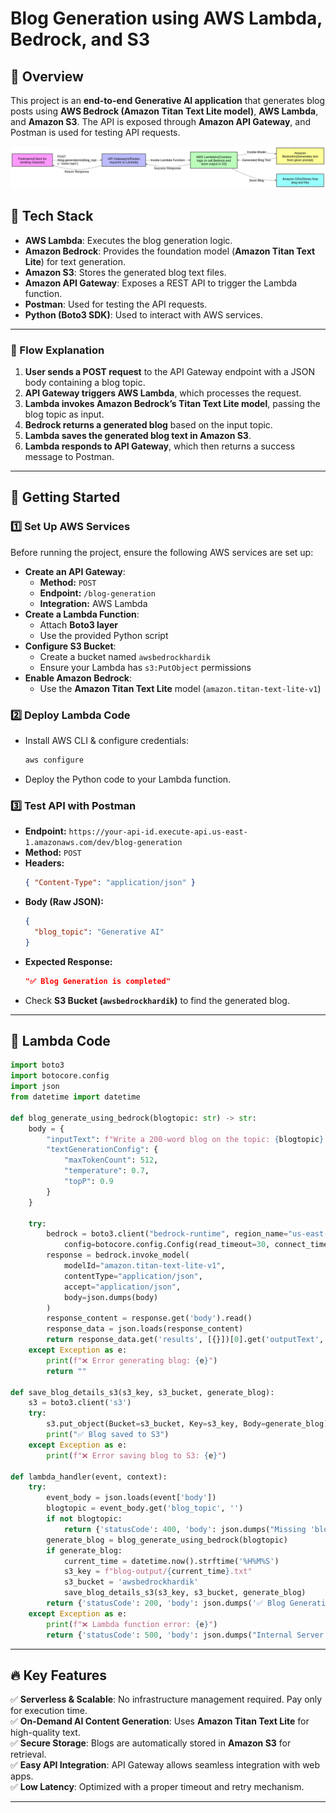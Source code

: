 # Blog Generation using AWS Lambda, Bedrock, and S3

## 📌 Overview
This project is an **end-to-end Generative AI application** that generates blog posts using **AWS Bedrock (Amazon Titan Text Lite model)**, **AWS Lambda**, and **Amazon S3**. The API is exposed through **Amazon API Gateway**, and Postman is used for testing API requests.

![System Architecture Diagram](screenshot/diagram.png)
## 🔧 Tech Stack
- **AWS Lambda**: Executes the blog generation logic.
- **Amazon Bedrock**: Provides the foundation model (**Amazon Titan Text Lite**) for text generation.
- **Amazon S3**: Stores the generated blog text files.
- **Amazon API Gateway**: Exposes a REST API to trigger the Lambda function.
- **Postman**: Used for testing the API requests.
- **Python (Boto3 SDK)**: Used to interact with AWS services.

---

### 🔹 Flow Explanation
1. **User sends a POST request** to the API Gateway endpoint with a JSON body containing a blog topic.
2. **API Gateway triggers AWS Lambda**, which processes the request.
3. **Lambda invokes Amazon Bedrock’s Titan Text Lite model**, passing the blog topic as input.
4. **Bedrock returns a generated blog** based on the input topic.
5. **Lambda saves the generated blog text in Amazon S3**.
6. **Lambda responds to API Gateway**, which then returns a success message to Postman.

---

## 🚀 Getting Started

### 1️⃣ **Set Up AWS Services**
Before running the project, ensure the following AWS services are set up:
- **Create an API Gateway**:
  - **Method:** `POST`
  - **Endpoint:** `/blog-generation`
  - **Integration:** AWS Lambda
- **Create a Lambda Function**:
  - Attach **Boto3 layer**
  - Use the provided Python script
- **Configure S3 Bucket**:
  - Create a bucket named `awsbedrockhardik`
  - Ensure your Lambda has `s3:PutObject` permissions
- **Enable Amazon Bedrock**:
  - Use the **Amazon Titan Text Lite** model (`amazon.titan-text-lite-v1`)

### 2️⃣ **Deploy Lambda Code**
- Install AWS CLI & configure credentials:
  ```sh
  aws configure
  ```
- Deploy the Python code to your Lambda function.

### 3️⃣ **Test API with Postman**
- **Endpoint:** `https://your-api-id.execute-api.us-east-1.amazonaws.com/dev/blog-generation`
- **Method:** `POST`
- **Headers:**
  ```json
  { "Content-Type": "application/json" }
  ```
- **Body (Raw JSON):**
  ```json
  {
    "blog_topic": "Generative AI"
  }
  ```
- **Expected Response:**
  ```json
  "✅ Blog Generation is completed"
  ```
- Check **S3 Bucket (`awsbedrockhardik`)** to find the generated blog.

---

## 📜 Lambda Code
```python
import boto3
import botocore.config
import json
from datetime import datetime

def blog_generate_using_bedrock(blogtopic: str) -> str:
    body = {
        "inputText": f"Write a 200-word blog on the topic: {blogtopic}.",
        "textGenerationConfig": {
            "maxTokenCount": 512,
            "temperature": 0.7,
            "topP": 0.9
        }
    }
    
    try:
        bedrock = boto3.client("bedrock-runtime", region_name="us-east-1",
            config=botocore.config.Config(read_timeout=30, connect_timeout=10, retries={'max_attempts': 3}))
        response = bedrock.invoke_model(
            modelId="amazon.titan-text-lite-v1",
            contentType="application/json",
            accept="application/json",
            body=json.dumps(body)
        )
        response_content = response.get('body').read()
        response_data = json.loads(response_content)
        return response_data.get('results', [{}])[0].get('outputText', "")
    except Exception as e:
        print(f"❌ Error generating blog: {e}")
        return ""

def save_blog_details_s3(s3_key, s3_bucket, generate_blog):
    s3 = boto3.client('s3')
    try:
        s3.put_object(Bucket=s3_bucket, Key=s3_key, Body=generate_blog)
        print("✅ Blog saved to S3")
    except Exception as e:
        print(f"❌ Error saving blog to S3: {e}")

def lambda_handler(event, context):
    try:
        event_body = json.loads(event['body'])
        blogtopic = event_body.get('blog_topic', '')
        if not blogtopic:
            return {'statusCode': 400, 'body': json.dumps("Missing 'blog_topic' in request")}
        generate_blog = blog_generate_using_bedrock(blogtopic)
        if generate_blog:
            current_time = datetime.now().strftime('%H%M%S')
            s3_key = f"blog-output/{current_time}.txt"
            s3_bucket = 'awsbedrockhardik'
            save_blog_details_s3(s3_key, s3_bucket, generate_blog)
        return {'statusCode': 200, 'body': json.dumps('✅ Blog Generation is completed')}
    except Exception as e:
        print(f"❌ Lambda function error: {e}")
        return {'statusCode': 500, 'body': json.dumps("Internal Server Error")}
```

---

## 🔥 Key Features
✅ **Serverless & Scalable**: No infrastructure management required. Pay only for execution time.  
✅ **On-Demand AI Content Generation**: Uses **Amazon Titan Text Lite** for high-quality text.  
✅ **Secure Storage**: Blogs are automatically stored in **Amazon S3** for retrieval.  
✅ **Easy API Integration**: API Gateway allows seamless integration with web apps.  
✅ **Low Latency**: Optimized with a proper timeout and retry mechanism.

---

